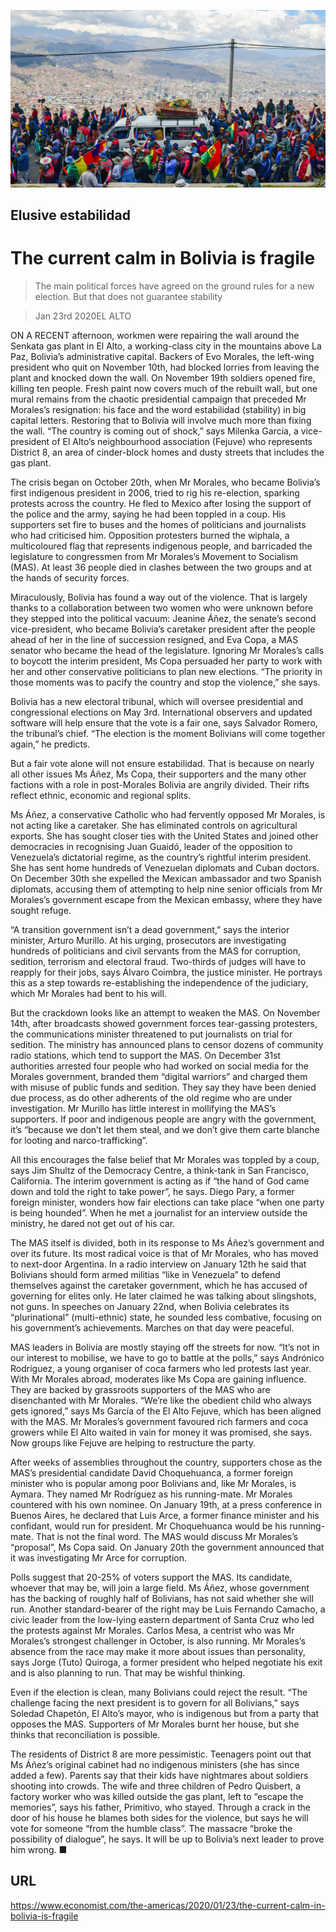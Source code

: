 ![](./images/20200125_AMP001_0.jpg)

## Elusive estabilidad

# The current calm in Bolivia is fragile

> The main political forces have agreed on the ground rules for a new election. But that does not guarantee stability

> Jan 23rd 2020EL ALTO

ON A RECENT afternoon, workmen were repairing the wall around the Senkata gas plant in El Alto, a working-class city in the mountains above La Paz, Bolivia’s administrative capital. Backers of Evo Morales, the left-wing president who quit on November 10th, had blocked lorries from leaving the plant and knocked down the wall. On November 19th soldiers opened fire, killing ten people. Fresh paint now covers much of the rebuilt wall, but one mural remains from the chaotic presidential campaign that preceded Mr Morales’s resignation: his face and the word estabilidad (stability) in big capital letters. Restoring that to Bolivia will involve much more than fixing the wall. “The country is coming out of shock,” says Milenka García, a vice-president of El Alto’s neighbourhood association (Fejuve) who represents District 8, an area of cinder-block homes and dusty streets that includes the gas plant.

The crisis began on October 20th, when Mr Morales, who became Bolivia’s first indigenous president in 2006, tried to rig his re-election, sparking protests across the country. He fled to Mexico after losing the support of the police and the army, saying he had been toppled in a coup. His supporters set fire to buses and the homes of politicians and journalists who had criticised him. Opposition protesters burned the wiphala, a multicoloured flag that represents indigenous people, and barricaded the legislature to congressmen from Mr Morales’s Movement to Socialism (MAS). At least 36 people died in clashes between the two groups and at the hands of security forces.

Miraculously, Bolivia has found a way out of the violence. That is largely thanks to a collaboration between two women who were unknown before they stepped into the political vacuum: Jeanine Áñez, the senate’s second vice-president, who became Bolivia’s caretaker president after the people ahead of her in the line of succession resigned, and Eva Copa, a MAS senator who became the head of the legislature. Ignoring Mr Morales’s calls to boycott the interim president, Ms Copa persuaded her party to work with her and other conservative politicians to plan new elections. “The priority in those moments was to pacify the country and stop the violence,” she says.

Bolivia has a new electoral tribunal, which will oversee presidential and congressional elections on May 3rd. International observers and updated software will help ensure that the vote is a fair one, says Salvador Romero, the tribunal’s chief. “The election is the moment Bolivians will come together again,” he predicts.

But a fair vote alone will not ensure estabilidad. That is because on nearly all other issues Ms Áñez, Ms Copa, their supporters and the many other factions with a role in post-Morales Bolivia are angrily divided. Their rifts reflect ethnic, economic and regional splits.

Ms Áñez, a conservative Catholic who had fervently opposed Mr Morales, is not acting like a caretaker. She has eliminated controls on agricultural exports. She has sought closer ties with the United States and joined other democracies in recognising Juan Guaidó, leader of the opposition to Venezuela’s dictatorial regime, as the country’s rightful interim president. She has sent home hundreds of Venezuelan diplomats and Cuban doctors. On December 30th she expelled the Mexican ambassador and two Spanish diplomats, accusing them of attempting to help nine senior officials from Mr Morales’s government escape from the Mexican embassy, where they have sought refuge. 

“A transition government isn’t a dead government,” says the interior minister, Arturo Murillo. At his urging, prosecutors are investigating hundreds of politicians and civil servants from the MAS for corruption, sedition, terrorism and electoral fraud. Two-thirds of judges will have to reapply for their jobs, says Álvaro Coimbra, the justice minister. He portrays this as a step towards re-establishing the independence of the judiciary, which Mr Morales had bent to his will.

But the crackdown looks like an attempt to weaken the MAS. On November 14th, after broadcasts showed government forces tear-gassing protesters, the communications minister threatened to put journalists on trial for sedition. The ministry has announced plans to censor dozens of community radio stations, which tend to support the MAS. On December 31st authorities arrested four people who had worked on social media for the Morales government, branded them “digital warriors” and charged them with misuse of public funds and sedition. They say they have been denied due process, as do other adherents of the old regime who are under investigation. Mr Murillo has little interest in mollifying the MAS’s supporters. If poor and indigenous people are angry with the government, it’s “because we don’t let them steal, and we don’t give them carte blanche for looting and narco-trafficking”.

All this encourages the false belief that Mr Morales was toppled by a coup, says Jim Shultz of the Democracy Centre, a think-tank in San Francisco, California. The interim government is acting as if “the hand of God came down and told the right to take power”, he says. Diego Pary, a former foreign minister, wonders how fair elections can take place “when one party is being hounded”. When he met a journalist for an interview outside the ministry, he dared not get out of his car.

The MAS itself is divided, both in its response to Ms Áñez’s government and over its future. Its most radical voice is that of Mr Morales, who has moved to next-door Argentina. In a radio interview on January 12th he said that Bolivians should form armed militias “like in Venezuela” to defend themselves against the caretaker government, which he has accused of governing for elites only. He later claimed he was talking about slingshots, not guns. In speeches on January 22nd, when Bolivia celebrates its “plurinational” (multi-ethnic) state, he sounded less combative, focusing on his government’s achievements. Marches on that day were peaceful.

MAS leaders in Bolivia are mostly staying off the streets for now. “It’s not in our interest to mobilise, we have to go to battle at the polls,” says Andrónico Rodríguez, a young organiser of coca farmers who led protests last year. With Mr Morales abroad, moderates like Ms Copa are gaining influence. They are backed by grassroots supporters of the MAS who are disenchanted with Mr Morales. “We’re like the obedient child who always gets ignored,” says Ms García of the El Alto Fejuve, which has been aligned with the MAS. Mr Morales’s government favoured rich farmers and coca growers while El Alto waited in vain for money it was promised, she says. Now groups like Fejuve are helping to restructure the party. 

After weeks of assemblies throughout the country, supporters chose as the MAS’s presidential candidate David Choquehuanca, a former foreign minister who is popular among poor Bolivians and, like Mr Morales, is Aymara. They named Mr Rodríguez as his running-mate. Mr Morales countered with his own nominee. On January 19th, at a press conference in Buenos Aires, he declared that Luis Arce, a former finance minister and his confidant, would run for president. Mr Choquehuanca would be his running-mate. That is not the final word. The MAS would discuss Mr Morales’s “proposal”, Ms Copa said. On January 20th the government announced that it was investigating Mr Arce for corruption.

Polls suggest that 20-25% of voters support the MAS. Its candidate, whoever that may be, will join a large field. Ms Áñez, whose government has the backing of roughly half of Bolivians, has not said whether she will run. Another standard-bearer of the right may be Luis Fernando Camacho, a civic leader from the low-lying eastern department of Santa Cruz who led the protests against Mr Morales. Carlos Mesa, a centrist who was Mr Morales’s strongest challenger in October, is also running. Mr Morales’s absence from the race may make it more about issues than personality, says Jorge (Tuto) Quiroga, a former president who helped negotiate his exit and is also planning to run. That may be wishful thinking.

Even if the election is clean, many Bolivians could reject the result. “The challenge facing the next president is to govern for all Bolivians,” says Soledad Chapetón, El Alto’s mayor, who is indigenous but from a party that opposes the MAS. Supporters of Mr Morales burnt her house, but she thinks that reconciliation is possible.

The residents of District 8 are more pessimistic. Teenagers point out that Ms Áñez’s original cabinet had no indigenous ministers (she has since added a few). Parents say that their kids have nightmares about soldiers shooting into crowds. The wife and three children of Pedro Quisbert, a factory worker who was killed outside the gas plant, left to “escape the memories”, says his father, Primitivo, who stayed. Through a crack in the door of his house he blames both sides for the violence, but says he will vote for someone “from the humble class”. The massacre “broke the possibility of dialogue”, he says. It will be up to Bolivia’s next leader to prove him wrong. ■

## URL

https://www.economist.com/the-americas/2020/01/23/the-current-calm-in-bolivia-is-fragile
